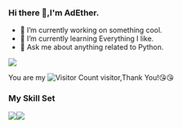 ### Hi there 👋,I'm AdEther.

- 🔭 I’m currently working on something cool.
- 🌱 I’m currently learning Everything I like.
- 💬 Ask me about anything related to Python.


![](https://github-readme-stats.vercel.app/api?username=AdvancingEther&show_icons=true&theme=transparent)

You are my ![Visitor Count](https://profile-counter.glitch.me/AdvancingEther/count.svg) visitor,Thank You!:kissing_heart::kissing_heart:

### My Skill Set

![](https://img.shields.io/badge/Java-ED8B00?style=for-the-badge&logo=openjdk&logoColor=white)![](https://img.shields.io/badge/Python-3776AB?style=for-the-badge&logo=python&logoColor=white)


